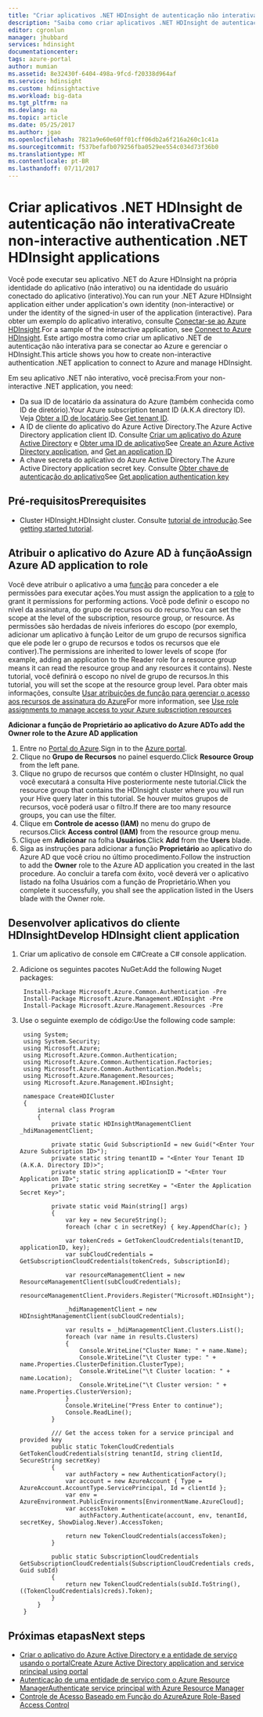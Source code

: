 ```yaml
---
title: "Criar aplicativos .NET HDInsight de autenticação não interativa – Azure | Microsoft Docs"
description: "Saiba como criar aplicativos .NET HDInsight de autenticação não interativa."
editor: cgronlun
manager: jhubbard
services: hdinsight
documentationcenter: 
tags: azure-portal
author: mumian
ms.assetid: 8e32430f-6404-498a-9fcd-f20338d964af
ms.service: hdinsight
ms.custom: hdinsightactive
ms.workload: big-data
ms.tgt_pltfrm: na
ms.devlang: na
ms.topic: article
ms.date: 05/25/2017
ms.author: jgao
ms.openlocfilehash: 7821a9e60e60ff01cff06db2a6f216a260c1c41a
ms.sourcegitcommit: f537befafb079256fba0529ee554c034d73f36b0
ms.translationtype: MT
ms.contentlocale: pt-BR
ms.lasthandoff: 07/11/2017
---
```

# <a name="create-non-interactive-authentication-net-hdinsight-applications"></a><span data-ttu-id="87cf4-103">Criar aplicativos .NET HDInsight de autenticação não interativa</span><span class="sxs-lookup"><span data-stu-id="87cf4-103">Create non-interactive authentication .NET HDInsight applications</span></span>
<span data-ttu-id="87cf4-104">Você pode executar seu aplicativo .NET do Azure HDInsight na própria identidade do aplicativo (não interativo) ou na identidade do usuário conectado do aplicativo (interativo).</span><span class="sxs-lookup"><span data-stu-id="87cf4-104">You can run your .NET Azure HDInsight application either under application's own identity (non-interactive) or under the identity of the signed-in user of the application (interactive).</span></span> <span data-ttu-id="87cf4-105">Para obter um exemplo do aplicativo interativo, consulte [Conectar-se ao Azure HDInsight](hdinsight-administer-use-dotnet-sdk.md#connect-to-azure-hdinsight).</span><span class="sxs-lookup"><span data-stu-id="87cf4-105">For a sample of the interactive application, see [Connect to Azure HDInsight](hdinsight-administer-use-dotnet-sdk.md#connect-to-azure-hdinsight).</span></span> <span data-ttu-id="87cf4-106">Este artigo mostra como criar um aplicativo .NET de autenticação não interativa para se conectar ao Azure e gerenciar o HDInsight.</span><span class="sxs-lookup"><span data-stu-id="87cf4-106">This article shows you how to create non-interactive authentication .NET application to connect to Azure and manage HDInsight.</span></span>

<span data-ttu-id="87cf4-107">Em seu aplicativo .NET não interativo, você precisa:</span><span class="sxs-lookup"><span data-stu-id="87cf4-107">From your non-interactive .NET application, you need:</span></span>

* <span data-ttu-id="87cf4-108">Da sua ID de locatário da assinatura do Azure (também conhecida como ID de diretório).</span><span class="sxs-lookup"><span data-stu-id="87cf4-108">Your Azure subscription tenant ID (A.K.A directory ID).</span></span> <span data-ttu-id="87cf4-109">Veja [Obter a ID de locatário](../azure-resource-manager/resource-group-create-service-principal-portal.md#get-tenant-id).</span><span class="sxs-lookup"><span data-stu-id="87cf4-109">See [Get tenant ID](../azure-resource-manager/resource-group-create-service-principal-portal.md#get-tenant-id).</span></span>
* <span data-ttu-id="87cf4-110">A ID de cliente do aplicativo do Azure Active Directory.</span><span class="sxs-lookup"><span data-stu-id="87cf4-110">The Azure Active Directory application client ID.</span></span> <span data-ttu-id="87cf4-111">Consulte [Criar um aplicativo do Azure Active Directory](../azure-resource-manager/resource-group-create-service-principal-portal.md#create-an-azure-active-directory-application) e [Obter uma ID de aplicativo](../azure-resource-manager/resource-group-create-service-principal-portal.md#get-application-id-and-authentication-key)</span><span class="sxs-lookup"><span data-stu-id="87cf4-111">See [Create an Azure Active Directory application](../azure-resource-manager/resource-group-create-service-principal-portal.md#create-an-azure-active-directory-application), and [Get an application ID](../azure-resource-manager/resource-group-create-service-principal-portal.md#get-application-id-and-authentication-key)</span></span>
* <span data-ttu-id="87cf4-112">A chave secreta do aplicativo do Azure Active Directory.</span><span class="sxs-lookup"><span data-stu-id="87cf4-112">The Azure Active Directory application secret key.</span></span> <span data-ttu-id="87cf4-113">Consulte [Obter chave de autenticação do aplicativo](../azure-resource-manager/resource-group-create-service-principal-portal.md#get-application-id-and-authentication-key)</span><span class="sxs-lookup"><span data-stu-id="87cf4-113">See [Get application authentication key](../azure-resource-manager/resource-group-create-service-principal-portal.md#get-application-id-and-authentication-key)</span></span>

## <a name="prerequisites"></a><span data-ttu-id="87cf4-114">Pré-requisitos</span><span class="sxs-lookup"><span data-stu-id="87cf4-114">Prerequisites</span></span>
* <span data-ttu-id="87cf4-115">Cluster HDInsight.</span><span class="sxs-lookup"><span data-stu-id="87cf4-115">HDInsight cluster.</span></span> <span data-ttu-id="87cf4-116">Consulte [tutorial de introdução](hdinsight-hadoop-linux-tutorial-get-started.md#create-cluster).</span><span class="sxs-lookup"><span data-stu-id="87cf4-116">See [getting started tutorial](hdinsight-hadoop-linux-tutorial-get-started.md#create-cluster).</span></span>



## <a name="assign-azure-ad-application-to-role"></a><span data-ttu-id="87cf4-117">Atribuir o aplicativo do Azure AD à função</span><span class="sxs-lookup"><span data-stu-id="87cf4-117">Assign Azure AD application to role</span></span>
<span data-ttu-id="87cf4-118">Você deve atribuir o aplicativo a uma [função](../active-directory/role-based-access-built-in-roles.md) para conceder a ele permissões para executar ações.</span><span class="sxs-lookup"><span data-stu-id="87cf4-118">You must assign the application to a [role](../active-directory/role-based-access-built-in-roles.md) to grant it permissions for performing actions.</span></span> <span data-ttu-id="87cf4-119">Você pode definir o escopo no nível da assinatura, do grupo de recursos ou do recurso.</span><span class="sxs-lookup"><span data-stu-id="87cf4-119">You can set the scope at the level of the subscription, resource group, or resource.</span></span> <span data-ttu-id="87cf4-120">As permissões são herdadas de níveis inferiores do escopo (por exemplo, adicionar um aplicativo à função Leitor de um grupo de recursos significa que ele pode ler o grupo de recursos e todos os recursos que ele contiver).</span><span class="sxs-lookup"><span data-stu-id="87cf4-120">The permissions are inherited to lower levels of scope (for example, adding an application to the Reader role for a resource group means it can read the resource group and any resources it contains).</span></span> <span data-ttu-id="87cf4-121">Neste tutorial, você definirá o escopo no nível de grupo de recursos.</span><span class="sxs-lookup"><span data-stu-id="87cf4-121">In this tutorial, you will set the scope at the resource group level.</span></span> <span data-ttu-id="87cf4-122">Para obter mais informações, consulte [Usar atribuições de função para gerenciar o acesso aos recursos de assinatura do Azure](../active-directory/role-based-access-control-configure.md)</span><span class="sxs-lookup"><span data-stu-id="87cf4-122">For more information, see [Use role assignments to manage access to your Azure subscription resources](../active-directory/role-based-access-control-configure.md)</span></span>

<span data-ttu-id="87cf4-123">**Adicionar a função de Proprietário ao aplicativo do Azure AD**</span><span class="sxs-lookup"><span data-stu-id="87cf4-123">**To add the Owner role to the Azure AD application**</span></span>

1. <span data-ttu-id="87cf4-124">Entre no [Portal do Azure](https://portal.azure.com).</span><span class="sxs-lookup"><span data-stu-id="87cf4-124">Sign in to the [Azure portal](https://portal.azure.com).</span></span>
2. <span data-ttu-id="87cf4-125">Clique no **Grupo de Recursos** no painel esquerdo.</span><span class="sxs-lookup"><span data-stu-id="87cf4-125">Click **Resource Group** from the left pane.</span></span>
3. <span data-ttu-id="87cf4-126">Clique no grupo de recursos que contém o cluster HDInsight, no qual você executará a consulta Hive posteriormente neste tutorial.</span><span class="sxs-lookup"><span data-stu-id="87cf4-126">Click the resource group that contains the HDInsight cluster where you will run your Hive query later in this tutorial.</span></span> <span data-ttu-id="87cf4-127">Se houver muitos grupos de recursos, você poderá usar o filtro.</span><span class="sxs-lookup"><span data-stu-id="87cf4-127">If there are too many resource groups, you can use the filter.</span></span>
4. <span data-ttu-id="87cf4-128">Clique em **Controle de acesso (IAM)** no menu do grupo de recursos.</span><span class="sxs-lookup"><span data-stu-id="87cf4-128">Click **Access control (IAM)** from the resource group menu.</span></span>
5. <span data-ttu-id="87cf4-129">Clique em **Adicionar** na folha **Usuários**.</span><span class="sxs-lookup"><span data-stu-id="87cf4-129">Click **Add** from the **Users** blade.</span></span>
6. <span data-ttu-id="87cf4-130">Siga as instruções para adicionar a função **Proprietário** ao aplicativo do Azure AD que você criou no último procedimento.</span><span class="sxs-lookup"><span data-stu-id="87cf4-130">Follow the instruction to add the **Owner** role to the Azure AD application you created in the last procedure.</span></span> <span data-ttu-id="87cf4-131">Ao concluir a tarefa com êxito, você deverá ver o aplicativo listado na folha Usuários com a função de Proprietário.</span><span class="sxs-lookup"><span data-stu-id="87cf4-131">When you complete it successfully, you shall see the application listed in the Users blade with the Owner role.</span></span>

## <a name="develop-hdinsight-client-application"></a><span data-ttu-id="87cf4-132">Desenvolver aplicativos do cliente HDInsight</span><span class="sxs-lookup"><span data-stu-id="87cf4-132">Develop HDInsight client application</span></span>

1. <span data-ttu-id="87cf4-133">Criar um aplicativo de console em C#</span><span class="sxs-lookup"><span data-stu-id="87cf4-133">Create a C# console application.</span></span>
2. <span data-ttu-id="87cf4-134">Adicione os seguintes pacotes NuGet:</span><span class="sxs-lookup"><span data-stu-id="87cf4-134">Add the following Nuget packages:</span></span>

        Install-Package Microsoft.Azure.Common.Authentication -Pre
        Install-Package Microsoft.Azure.Management.HDInsight -Pre
        Install-Package Microsoft.Azure.Management.Resources -Pre

3. <span data-ttu-id="87cf4-135">Use o seguinte exemplo de código:</span><span class="sxs-lookup"><span data-stu-id="87cf4-135">Use the following code sample:</span></span>

        using System;
        using System.Security;
        using Microsoft.Azure;
        using Microsoft.Azure.Common.Authentication;
        using Microsoft.Azure.Common.Authentication.Factories;
        using Microsoft.Azure.Common.Authentication.Models;
        using Microsoft.Azure.Management.Resources;
        using Microsoft.Azure.Management.HDInsight;
        
        namespace CreateHDICluster
        {
            internal class Program
            {
                private static HDInsightManagementClient _hdiManagementClient;
        
                private static Guid SubscriptionId = new Guid("<Enter Your Azure Subscription ID>");
                private static string tenantID = "<Enter Your Tenant ID (A.K.A. Directory ID)>";
                private static string applicationID = "<Enter Your Application ID>";
                private static string secretKey = "<Enter the Application Secret Key>";
        
                private static void Main(string[] args)
                {
                    var key = new SecureString();
                    foreach (char c in secretKey) { key.AppendChar(c); }

                    var tokenCreds = GetTokenCloudCredentials(tenantID, applicationID, key);
                    var subCloudCredentials = GetSubscriptionCloudCredentials(tokenCreds, SubscriptionId);
        
                    var resourceManagementClient = new ResourceManagementClient(subCloudCredentials);
                    resourceManagementClient.Providers.Register("Microsoft.HDInsight");
        
                    _hdiManagementClient = new HDInsightManagementClient(subCloudCredentials);
        
                    var results = _hdiManagementClient.Clusters.List();
                    foreach (var name in results.Clusters)
                    {
                        Console.WriteLine("Cluster Name: " + name.Name);
                        Console.WriteLine("\t Cluster type: " + name.Properties.ClusterDefinition.ClusterType);
                        Console.WriteLine("\t Cluster location: " + name.Location);
                        Console.WriteLine("\t Cluster version: " + name.Properties.ClusterVersion);
                    }
                    Console.WriteLine("Press Enter to continue");
                    Console.ReadLine();
                }

                /// Get the access token for a service principal and provided key                
                public static TokenCloudCredentials GetTokenCloudCredentials(string tenantId, string clientId, SecureString secretKey)
                {
                    var authFactory = new AuthenticationFactory();
                    var account = new AzureAccount { Type = AzureAccount.AccountType.ServicePrincipal, Id = clientId };
                    var env = AzureEnvironment.PublicEnvironments[EnvironmentName.AzureCloud];
                    var accessToken =
                        authFactory.Authenticate(account, env, tenantId, secretKey, ShowDialog.Never).AccessToken;
        
                    return new TokenCloudCredentials(accessToken);
                }
        
                public static SubscriptionCloudCredentials GetSubscriptionCloudCredentials(SubscriptionCloudCredentials creds, Guid subId)
                {
                    return new TokenCloudCredentials(subId.ToString(), ((TokenCloudCredentials)creds).Token);
                }
            }
        }

## <a name="next-steps"></a><span data-ttu-id="87cf4-136">Próximas etapas</span><span class="sxs-lookup"><span data-stu-id="87cf4-136">Next steps</span></span>
* [<span data-ttu-id="87cf4-137">Criar o aplicativo do Azure Active Directory e a entidade de serviço usando o portal</span><span class="sxs-lookup"><span data-stu-id="87cf4-137">Create Azure Active Directory application and service principal using portal</span></span>](../azure-resource-manager/resource-group-create-service-principal-portal.md)
* [<span data-ttu-id="87cf4-138">Autenticação de uma entidade de serviço com o Azure Resource Manager</span><span class="sxs-lookup"><span data-stu-id="87cf4-138">Authenticate service principal with Azure Resource Manager</span></span>](../azure-resource-manager/resource-group-authenticate-service-principal.md)
* [<span data-ttu-id="87cf4-139">Controle de Acesso Baseado em Função do Azure</span><span class="sxs-lookup"><span data-stu-id="87cf4-139">Azure Role-Based Access Control</span></span>](../active-directory/role-based-access-control-configure.md)

